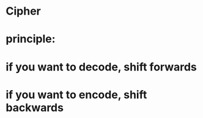 # Cipher
# principle:
# if you want to decode, shift forwards
# if you want to encode, shift backwards

